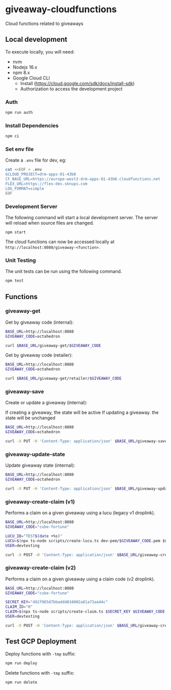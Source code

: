 # giveaway-cloudfunctions
Cloud functions related to giveaways

## Local development

To execute locally, you will need:

* nvm
* Nodejs 16.x
* npm 8.x
* Google Cloud CLI
    * Install (https://cloud.google.com/sdk/docs/install-sdk)
    * Authorization to access the development project

### Auth
```bash
npm run auth
```

### Install Dependencies

```bash
npm ci
```

### Set env file

Create a `.env` file for dev, eg:

```bash
cat <<EOF > .env
GCLOUD_PROJECT=drm-apps-01-43b0
CF_BASE_URL=https://europe-west2-drm-apps-01-43b0.cloudfunctions.net
FLEX_URL=https://flex-dev.sknups.com
LOG_FORMAT=simple
EOF
```

### Development Server

The following command will start a local development server. The server will reload when source files are changed.

```
npm start
```

The cloud functions can now be accessed locally at `http://localhost:8080/giveaway-<function>`.

### Unit Testing

The unit tests can be run using the following command.

```bash
npm test
```

## Functions

### giveaway-get

Get by giveaway code (internal):

```bash
BASE_URL=http://localhost:8080
GIVEAWAY_CODE=octahedron

curl $BASE_URL/giveaway-get/$GIVEAWAY_CODE
```

Get by giveaway code (retailer):

```bash
BASE_URL=http://localhost:8080
GIVEAWAY_CODE=octahedron

curl $BASE_URL/giveaway-get/retailer/$GIVEAWAY_CODE
```

### giveaway-save

Create or update a giveaway (internal):

If creating a giveaway, the state will be active
If updating a giveaway. the state will be unchanged

```bash
BASE_URL=http://localhost:8080
GIVEAWAY_CODE=octahedron

curl -X PUT -H 'Content-Type: application/json' $BASE_URL/giveaway-save/$GIVEAWAY_CODE -d '{"title":"Test Giveaway", "description": "test", "type": "SIMPLE", "config": "{'skuEntries':[{'code':'TEST-OCTAHEDRON-GIVEAWAY','"weight"':null}]}", "publicKey": "test"}'
```

### giveaway-update-state

Update giveaway state (internal):

```bash
BASE_URL=http://localhost:8080
GIVEAWAY_CODE=octahedron

curl -X PUT -H 'Content-Type: application/json' $BASE_URL/giveaway-update-state/$GIVEAWAY_CODE -d '{"state": "ACTIVE"}'
```

### giveaway-create-claim (v1)

Performs a claim on a given giveaway using a lucu (legacy v1 droplink).

```bash
BASE_URL=http://localhost:8080
GIVEAWAY_CODE="cube-fortune"

LUCU_ID="TEST$(date +%s)"
LUCU=$(npx ts-node scripts/create-lucu.ts dev-pem/$GIVEAWAY_CODE.pem $GIVEAWAY_CODE $LUCU_ID 2)
USER=devtesting

curl -X POST -H 'Content-Type: application/json' $BASE_URL/giveaway-create-claim -d '{"giveaway":"'$GIVEAWAY_CODE'","user":"'$USER'","claim":"'$LUCU'"}'
```

### giveaway-create-claim (v2)

Performs a claim on a given giveaway using a claim code (v2 droplink).

```bash
BASE_URL=http://localhost:8080
GIVEAWAY_CODE="cube-fortune"

SECRET_KEY="492f965d7bbadd4834002a81a73aa44c"
CLAIM_ID="0"
CLAIM=$(npx ts-node scripts/create-claim.ts $SECRET_KEY $GIVEAWAY_CODE $CLAIM_ID)
USER=devtesting

curl -X POST -H 'Content-Type: application/json' $BASE_URL/giveaway-create-claim -d '{"giveaway":"'$GIVEAWAY_CODE'","user":"'$USER'","claim":"'$CLAIM'"}'
```

## Test GCP Deployment

Deploy functions with `-tmp` suffix:

```bash
npm run deploy
```

Delete functions with `-tmp` suffix:

```bash
npm run delete
```
